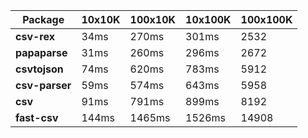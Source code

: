| Package | 10x10K | 100x10K | 10x100K | 100x100K 
|---------|---|---|---|---
| **csv-rex** | 34ms | 270ms | 301ms | 2532 
| **papaparse** | 31ms | 260ms | 296ms | 2672 
| **csvtojson** | 74ms | 620ms | 783ms | 5912 
| **csv-parser** | 59ms | 574ms | 643ms | 5958 
| **csv** | 91ms | 791ms | 899ms | 8192 
| **fast-csv** | 144ms | 1465ms | 1526ms | 14908 
